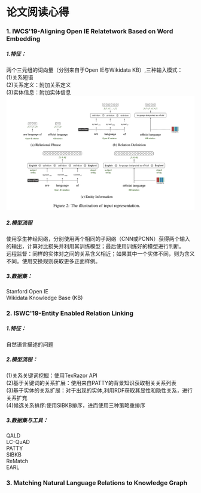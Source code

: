 
# 论文阅读心得
### 1. IWCS'19-Aligning Open IE Relatetwork Based on Word Embedding

##### 1.特征：
两个三元组的词向量（分别来自于Open IE与Wikidata KB）,三种输入模式：<br>
(1)关系短语<br>
(2)关系定义：附加关系定义<br>
(3)实体信息：附加实体信息<br>
![输入图解](https://github.com/Yenine/Relation-Linking-Practice/blob/main/images/RL2.png)
##### 2.模型流程
使用孪生神经网络，分别使用两个相同的子网络（CNN或PCNN）获得两个输入的输出，计算对比损失并利用其训练模型；最后使用训练好的模型进行判断。<br>
远程监督：同样的实体对之间的关系含义相近；如果其中一个实体不同，则为含义不同。使用交换规则获取更多正面样例。
##### 3.数据集：
Stanford Open IE <br>
Wikidata  Knowledge Base (KB)

### 2. ISWC'19-Entity Enabled Relation Linking

##### 1.特征：
自然语言描述的问题
##### 2.模型流程：
(1)关系关键词挖掘：使用TexRazor API<br>
(2)基于关键词的关系扩展：使用来自PATTY的背景知识获取相关关系列表<br>
(3)基于实体的关系扩展：对于出现的实体,利用RDF获取其显性和隐性关系，进行关系扩充<br>
(4)候选关系排序:使用SIBKB排序，进而使用三种策略重排序<br>
##### 3.数据集与工具：
QALD <br>
LC-QuAD <br> 
PATTY <br>
SIBKB <br>
ReMatch <br>
EARL <br>


### 3. Matching Natural Language Relations to Knowledge Graph
